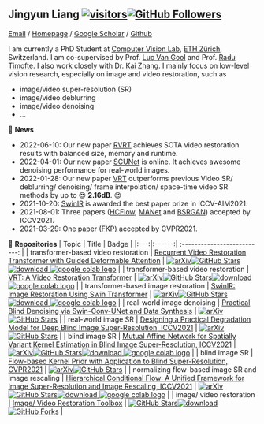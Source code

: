 ## Jingyun Liang [![visitors](https://visitor-badge.glitch.me/badge?page_id=jingyunliang/jingyunliang)](https://github.com/JingyunLiang)[![GitHub Followers](https://img.shields.io/github/followers/jingyunliang?style=social)](https://github.com/JingyunLiang)

[Email](mailto:jingyunliang12@gmail.com?subject=[GitHub]%20Source%20Han%20Sans) /
[Homepage](https://jingyunliang.github.io/) /
[Google Scholar](https://scholar.google.com/citations?hl=en&user=3-Hz9BgAAAAJ&view_op=list_works&sortby=pubdate) /
[Github](https://github.com/JingyunLiang)

I am currently a PhD Student at [Computer Vision Lab](https://vision.ee.ethz.ch/), [ETH Zürich](https://ethz.ch/en.html), Switzerland. I am co-supervised by Prof. [Luc Van Gool](https://scholar.google.com/citations?user=TwMib_QAAAAJ&hl=en) and Prof. [Radu Timofte](http://people.ee.ethz.ch/~timofter/). I also work closely with Dr. [Kai Zhang](https://cszn.github.io/). I mainly focus on low-level vision research, especially on image and video restoration, such as
- image/video super-resolution (SR)
- image/video deblurring
- image/video denoising
- ...

:rocket:  **News**
- 2022-06-10: Our new paper [RVRT](https://github.com/JingyunLiang/RVRT) achieves SOTA video restoration results with balanced size, memory and runtime.
- 2022-04-01: Our new paper [SCUNet](https://github.com/cszn/SCUNet) is online. It achieves awesome denoising performance for real-world images.
- 2022-01-28: Our new paper [VRT](https://github.com/JingyunLiang/VRT) outperforms previous Video SR/ deblurring/ denoising/ frame interpolation/ space-time video SR methods by up to :heart_eyes: **2.16dB**. :heart_eyes:
- 2021-10-20: [SwinIR](https://github.com/JingyunLiang/SwinIR) is awarded the best paper prize in ICCV-AIM2021.
- 2021-08-01: Three papers ([HCFlow](https://github.com/JingyunLiang/HCFlow), [MANet](https://github.com/JingyunLiang/MANet) and [BSRGAN](https://github.com/cszn/BSRGAN)) accepted by ICCV2021.
- 2021-03-29: One paper ([FKP](https://github.com/JingyunLiang/FKP)) accepted by CVPR2021.


🌱 **Repositories**
|   Topic   |     Title     |    Badge  |
|:---:|:------:|             :--------------------------:                     |
|  transformer-based video restoration   |   [Recurrent Video Restoration Transformer with Guided Deformable Attention](https://github.com/JingyunLiang/RVRT)   |   [![arXiv](https://img.shields.io/badge/arXiv-Paper-<COLOR>.svg)](https://arxiv.org/abs/2206.02146)[![GitHub Stars](https://img.shields.io/github/stars/JingyunLiang/RVRT?style=social)](https://github.com/JingyunLiang/RVRT)[![download](https://img.shields.io/github/downloads/JingyunLiang/RVRT/total.svg)](https://github.com/JingyunLiang/RVRT/releases)[ <a href="https://colab.research.google.com/gist/JingyunLiang/23502e2c65d82144219fa3e3322e4fc3/rvrt-demo-on-video-restoration.ipynb"><img src="https://colab.research.google.com/assets/colab-badge.svg" alt="google colab logo"></a>](https://colab.research.google.com/gist/JingyunLiang/23502e2c65d82144219fa3e3322e4fc3/rvrt-demo-on-video-restoration.ipynb)   |
|  transformer-based video restoration   |   [VRT: A Video Restoration Transformer](https://github.com/JingyunLiang/VRT)   |   [![arXiv](https://img.shields.io/badge/arXiv-Paper-<COLOR>.svg)](https://arxiv.org/abs/2201.12288)[![GitHub Stars](https://img.shields.io/github/stars/JingyunLiang/VRT?style=social)](https://github.com/JingyunLiang/VRT)[![download](https://img.shields.io/github/downloads/JingyunLiang/VRT/total.svg)](https://github.com/JingyunLiang/VRT/releases)[ <a href="https://colab.research.google.com/gist/JingyunLiang/deb335792768ad9eb73854a8efca4fe0#file-vrt-demo-on-video-restoration-ipynb"><img src="https://colab.research.google.com/assets/colab-badge.svg" alt="google colab logo"></a>](https://colab.research.google.com/gist/JingyunLiang/deb335792768ad9eb73854a8efca4fe0#file-vrt-demo-on-video-restoration-ipynb)   |
|  transformer-based image restoration   |   [SwinIR: Image Restoration Using Swin Transformer](https://github.com/JingyunLiang/SwinIR)   |   [![arXiv](https://img.shields.io/badge/arXiv-Paper-<COLOR>.svg)](https://arxiv.org/abs/2108.10257)[![GitHub Stars](https://img.shields.io/github/stars/JingyunLiang/SwinIR?style=social)](https://github.com/JingyunLiang/SwinIR)[![download](https://img.shields.io/github/downloads/JingyunLiang/SwinIR/total.svg)](https://github.com/JingyunLiang/SwinIR/releases)[ <a href="https://colab.research.google.com/gist/JingyunLiang/a5e3e54bc9ef8d7bf594f6fee8208533/swinir-demo-on-real-world-image-sr.ipynb"><img src="https://colab.research.google.com/assets/colab-badge.svg" alt="google colab logo"></a>](https://colab.research.google.com/gist/JingyunLiang/a5e3e54bc9ef8d7bf594f6fee8208533/swinir-demo-on-real-world-image-sr.ipynb)   |
|   real-world image denoising  |   [Practical Blind Denoising via Swin-Conv-UNet and Data Synthesis](https://github.com/cszn/SCUNet) |   [![arXiv](https://img.shields.io/badge/arXiv-Paper-<COLOR>.svg)](https://arxiv.org/abs/2203.13278)[![GitHub Stars](https://img.shields.io/github/stars/cszn/SCUNet?style=social)](https://github.com/cszn/SCUNet)   |
|   real-world image SR  |   [Designing a Practical Degradation Model for Deep Blind Image Super-Resolution, ICCV2021](https://github.com/cszn/bsrgan) |   [![arXiv](https://img.shields.io/badge/arXiv-Paper-<COLOR>.svg)](https://arxiv.org/abs/2103.14006)[![GitHub Stars](https://img.shields.io/github/stars/cszn/BSRGAN?style=social)](https://github.com/cszn/BSRGAN)   |
|  blind image SR   |   [Mutual Affine Network for Spatially Variant Kernel Estimation in Blind Image Super-Resolution, ICCV2021](https://github.com/JingyunLiang/MANet)  |  [![arXiv](https://img.shields.io/badge/arXiv-Paper-<COLOR>.svg)](https://arxiv.org/abs/2108.05302)[![GitHub Stars](https://img.shields.io/github/stars/JingyunLiang/MANet?style=social)](https://github.com/JingyunLiang/MANet)[![download](https://img.shields.io/github/downloads/JingyunLiang/MANet/total.svg)](https://github.com/JingyunLiang/MANet/releases)[ <a href="https://colab.research.google.com/gist/JingyunLiang/4ed2524d6e08343710ee408a4d997e1c/manet-demo-on-spatially-variant-kernel-estimation.ipynb"><img src="https://colab.research.google.com/assets/colab-badge.svg" alt="google colab logo"></a>](https://colab.research.google.com/gist/JingyunLiang/4ed2524d6e08343710ee408a4d997e1c/manet-demo-on-spatially-variant-kernel-estimation.ipynb)   |
|  blind image SR  |  [Flow-based Kernel Prior with Application to Blind Super-Resolution, CVPR2021](https://github.com/JingyunLiang/FKP)   |  [![arXiv](https://img.shields.io/badge/arXiv-Paper-<COLOR>.svg)](https://arxiv.org/abs/2103.15977)[![GitHub Stars](https://img.shields.io/github/stars/JingyunLiang/FKP?style=social)](https://github.com/JingyunLiang/FKP)   |
|  normalizing flow-based image SR and image rescaling   |   [Hierarchical Conditional Flow: A Unified Framework for Image Super-Resolution and Image Rescaling, ICCV2021](https://github.com/JingyunLiang/HCFlow)   |  [![arXiv](https://img.shields.io/badge/arXiv-Paper-<COLOR>.svg)](https://arxiv.org/abs/2108.05301)[![GitHub Stars](https://img.shields.io/github/stars/JingyunLiang/HCFlow?style=social)](https://github.com/JingyunLiang/HCFlow)[![download](https://img.shields.io/github/downloads/JingyunLiang/HCFlow/total.svg)](https://github.com/JingyunLiang/HCFlow/releases)[ <a href="https://colab.research.google.com/gist/JingyunLiang/cdb3fef89ebd174eaa43794accb6f59d/hcflow-demo-on-x8-face-image-sr.ipynb"><img src="https://colab.research.google.com/assets/colab-badge.svg" alt="google colab logo"></a>](https://colab.research.google.com/gist/JingyunLiang/cdb3fef89ebd174eaa43794accb6f59d/hcflow-demo-on-x8-face-image-sr.ipynb)   |
|  image/ video restoration  |  [Image/ Video Restoration Toolbox](https://github.com/cszn/KAIR)   |  [![GitHub Stars](https://img.shields.io/github/stars/cszn/KAIR?style=social)](https://github.com/cszn/KAIR)[![download](https://img.shields.io/github/downloads/cszn/KAIR/total.svg)](https://github.com/JingyunLiang/VRT/releases)[![GitHub Forks](https://img.shields.io/github/forks/cszn/KAIR?style=social)](https://github.com/cszn/KAIR)  |
